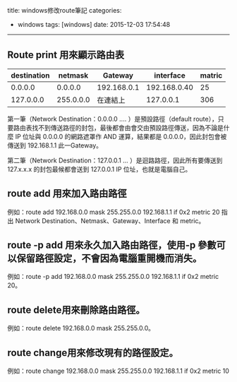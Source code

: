 title: windows修改route筆記
categories:
  - windows
tags: [windows]
date: 2015-12-03 17:54:48
---


## Route print 用來顯示路由表

| destination | netmask   |  Gateway    | interface    | matric |
| ----------- | --------- | ----------- | ------------ | ------ |
| 0.0.0.0     | 0.0.0.0   | 192.168.0.1 | 192.168.0.40 | 25     |
| 127.0.0.0   | 255.0.0.0 | 在連結上     | 127.0.0.1    | 306    |
<!-- more -->

第一筆（Network Destination：0.0.0.0 .... ）是預設路徑（default route），只要路由表找不到傳送路徑的封包，最後都會由會交由預設路徑傳送，因為不論是什麼 IP 位址與 0.0.0.0 的網路遮罩作 AND 運算，結果都是 0.0.0.0，因此封包會被傳送到 192.168.1.1 此一Gateway。

第二筆（Network Destination：127.0.0.1 ... ）是迴路路徑，因此所有要傳送到 127.x.x.x 的封包最候都會送到 127.0.0.1 IP 位址，也就是電腦自己。
        
## route add 用來加入路由路徑
例如：route add 192.168.0.0 mask 255.255.0.0 192.168.1.1 if 0x2 metric 20
指出 Network Destination、Netmask、Gateway、Interface 和 metric。


## route -p add 用來永久加入路由路徑，使用-p 參數可以保留路徑設定，不會因為電腦重開機而消失。
例如：route -p add 192.168.0.0 mask 255.255.0.0 192.168.1.1 if 0x2 metric 20。


## route delete用來刪除路由路徑。
例如：route delete 192.168.0.0 mask 255.255.0.0。


## route change用來修改現有的路徑設定。
例如：route change 192.168.0.0 mask 255.255.0.0 192.168.1.1 if 0x2 metric 10
